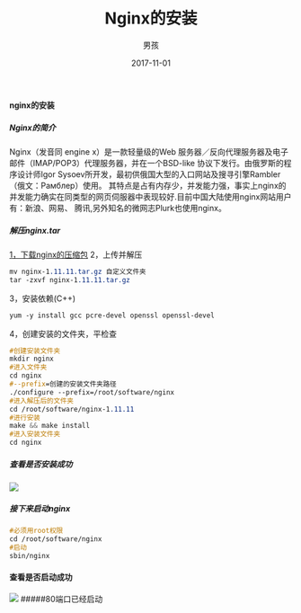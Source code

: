 ﻿---
layout: post
title: 'Nginx的安装'
date: 2017-11-01
author: 男孩
tags: linux
---
#### nginx的安装

##### Nginx的简介
Nginx（发音同 engine x）是一款轻量级的Web 服务器／反向代理服务器及电子邮件（IMAP/POP3）代理服务器，并在一个BSD-like 协议下发行。由俄罗斯的程序设计师Igor Sysoev所开发，最初供俄国大型的入口网站及搜寻引擎Rambler（俄文：Рамблер）使用。 其特点是占有内存少，并发能力强，事实上nginx的并发能力确实在同类型的网页伺服器中表现较好.目前中国大陆使用nginx网站用户有：新浪、网易、 腾讯,另外知名的微网志Plurk也使用nginx。
#####  解压nginx.tar
[1，下载nginx的压缩包](http://img.wordboy.cn/project/spark/js%E5%9F%8B%E7%82%B9%E5%88%86%E6%9E%90/nginx-1.11.11.tar.gz)
2，上传并解压
```css
mv nginx-1.11.11.tar.gz 自定义文件夹
tar -zxvf nginx-1.11.11.tar.gz
```
3，安装依赖(C++)
```css
yum -y install gcc pcre-devel openssl openssl-devel
```
4，创建安装的文件夹，平检查
```css
#创建安装文件夹
mkdir nginx
#进入文件夹
cd nginx
#--prefix=创建的安装文件夹路径
./configure --prefix=/root/software/nginx
#进入解压后的文件夹
cd /root/software/nginx-1.11.11
#进行安装
make && make install
#进入安装文件夹
cd nginx
```
##### 查看是否安装成功
![](http://img.wordboy.cn/project/spark/js%E5%9F%8B%E7%82%B9%E5%88%86%E6%9E%90/end.PNG)
##### 接下来启动nginx
```css
#必须用root权限
cd /root/software/nginx
#启动
sbin/nginx
```
#### 查看是否启动成功
![](http://img.wordboy.cn/project/spark/js%E5%9F%8B%E7%82%B9%E5%88%86%E6%9E%90/netstat.png)
#####80端口已经启动